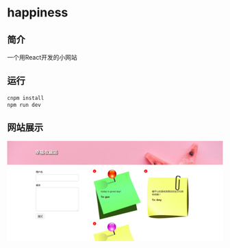 # happiness
## 简介
一个用React开发的小网站
## 运行
```
cnpm install
npm run dev
```
## 网站展示
![首页](https://raw.githubusercontent.com/guoisme/happiness/master/img/index.png)
